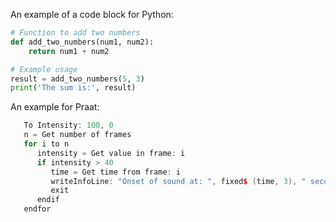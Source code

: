 An example of a code block for Python:

```py
# Function to add two numbers
def add_two_numbers(num1, num2):
    return num1 + num2

# Example usage
result = add_two_numbers(5, 3)
print('The sum is:', result)
```

An example for Praat:

```c++
   To Intensity: 100, 0
   n = Get number of frames
   for i to n
      intensity = Get value in frame: i
      if intensity > 40
         time = Get time from frame: i
         writeInfoLine: "Onset of sound at: ", fixed$ (time, 3), " seconds."
         exit
      endif
   endfor
```